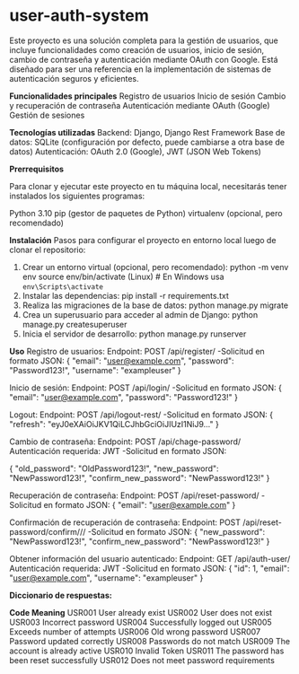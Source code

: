 # user-auth-system
Este proyecto es una solución completa para la gestión de usuarios, que incluye funcionalidades como creación de usuarios, inicio de sesión, cambio de contraseña y autenticación mediante OAuth con Google. Está diseñado para ser una referencia en la implementación de sistemas de autenticación seguros y eficientes.

**Funcionalidades principales**
Registro de usuarios
Inicio de sesión
Cambio y recuperación de contraseña
Autenticación mediante OAuth (Google)
Gestión de sesiones

**Tecnologías utilizadas**
Backend: Django, Django Rest Framework
Base de datos: SQLite (configuración por defecto, puede cambiarse a otra base de datos)
Autenticación: OAuth 2.0 (Google), JWT (JSON Web Tokens)

**Prerrequisitos**

Para clonar y ejecutar este proyecto en tu máquina local, necesitarás tener instalados los siguientes programas:

Python 3.10
pip (gestor de paquetes de Python)
virtualenv (opcional, pero recomendado)

**Instalación**
Pasos para configurar el proyecto en entorno local luego de clonar el repositorio:

1. Crear un entorno virtual (opcional, pero recomendado):
   python -m venv env 
   source env/bin/activate (Linux)  # En Windows usa `env\Scripts\activate`
2. Instalar las dependencias:
   pip install -r requirements.txt
3. Realiza las migraciones de la base de datos:
   python manage.py migrate
4. Crea un superusuario para acceder al admin de Django:
   python manage.py createsuperuser
5. Inicia el servidor de desarrollo:
   python manage.py runserver

**Uso**
Registro de usuarios:
Endpoint: POST /api/register/
  -Solicitud en formato JSON:
  {
    "email": "user@example.com",
    "password": "Password123!",
    "username": "exampleuser"
  }


Inicio de sesión:
Endpoint: POST /api/login/
  -Solicitud  en formato JSON:
  {
    "email": "user@example.com",
    "password": "Password123!"
}


Logout:
Endpoint: POST /api/logout-rest/
  -Solicitud  en formato JSON:
  {
    "refresh": "eyJ0eXAiOiJKV1QiLCJhbGciOiJIUzI1NiJ9..."
}


Cambio de contraseña:
Endpoint: POST /api/chage-password/
Autenticación requerida: JWT
  -Solicitud  en formato JSON:

{
    "old_password": "OldPassword123!",
    "new_password": "NewPassword123!",
    "confirm_new_password": "NewPassword123!"
}


 Recuperación de contraseña:
 Endpoint: POST /api/reset-password/
   -Solicitud  en formato JSON:
   {
    "email": "user@example.com"
}


Confirmación de recuperación de contraseña:
Endpoint: POST /api/reset-password/confirm/<uidb64>/<token>/
  -Solicitud  en formato JSON:
   {
    "new_password": "NewPassword123!",
    "confirm_new_password": "NewPassword123!"
}


Obtener información del usuario autenticado: 
Endpoint: GET /api/auth-user/
Autenticación requerida: JWT
  -Solicitud  en formato JSON:
  {
    "id": 1,
    "email": "user@example.com",
    "username": "exampleuser"
}

**Diccionario de respuestas:**

**Code 	Meaning**
USR001	User already exist 
USR002	User does not exist
USR003	Incorrect password
USR004	Successfully logged out
USR005	Exceeds number of attempts
USR006	Old wrong password
USR007	Password updated correctly
USR008	Passwords do not match
USR009	The account is already active
USR010	Invalid Token
USR011	The password has been reset successfully
USR012	Does not meet password requirements


   
